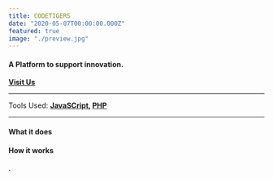 ```yaml
---
title: CODETIGERS
date: "2020-05-07T00:00:00.000Z"
featured: true
image: "./preview.jpg"
---
```


#### A Platform to support innovation.

[**Visit Us**](https://codetigers.org/)

---

Tools Used: **[JavaSCript](), [PHP]()**

---

#### What it does


#### How it works

.
